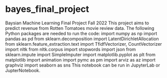 # bayes_final_project
Baysian Machine Learning Final Project Fall 2022
This project aims to predict revenue from Rotten Tomatoes movie review data. The following Python packages are needed to run the code:
import numpy as np
import pandas as pd
from sklearn.decomposition import LatentDirichletAllocation
from sklearn.feature_extraction.text import TfidfVectorizer, CountVectorizer
import nltk
from nltk.corpus import stopwords
import json
from sklearn.impute import SimpleImputer
import matplotlib.pyplot as plt
from matplotlib import animation
import pymc as pm
import arviz as az
import graphviz
import seaborn as sns
This notebook can be run in JupyterLab or JupterNotebook.
